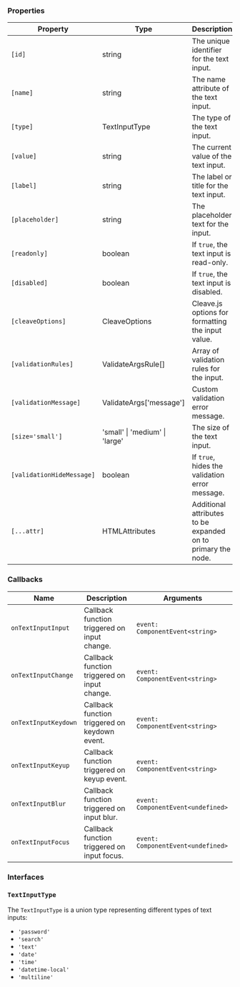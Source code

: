 ### Properties

| Property                  | Type                             | Description                                                  |
| ------------------------- | -------------------------------- | ------------------------------------------------------------ |
| `[id]`                    | string                           | The unique identifier for the text input.                    |
| `[name]`                  | string                           | The name attribute of the text input.                        |
| `[type]`                  | TextInputType                    | The type of the text input.                                  |
| `[value]`                 | string                           | The current value of the text input.                         |
| `[label]`                 | string                           | The label or title for the text input.                       |
| `[placeholder]`           | string                           | The placeholder text for the input.                          |
| `[readonly]`              | boolean                          | If `true`, the text input is read-only.                      |
| `[disabled]`              | boolean                          | If `true`, the text input is disabled.                       |
| `[cleaveOptions]`         | CleaveOptions                    | Cleave.js options for formatting the input value.            |
| `[validationRules]`       | ValidateArgsRule[]               | Array of validation rules for the input.                     |
| `[validationMessage]`     | ValidateArgs['message']          | Custom validation error message.                             |
| `[size='small']`          | 'small' \| 'medium' \| 'large'   | The size of the text input.                                  |
| `[validationHideMessage]` | boolean                          | If `true`, hides the validation error message.               |
| `[...attr] `              | HTMLAttributes<HTMLInputElement> | Additional attributes to be expanded on to primary the node. |

### Callbacks

| Name                 | Description                                   | Arguments                          |
| -------------------- | --------------------------------------------- | ---------------------------------- |
| `onTextInputInput`   | Callback function triggered on input change.  | `event: ComponentEvent<string>`    |
| `onTextInputChange`  | Callback function triggered on input change.  | `event: ComponentEvent<string>`    |
| `onTextInputKeydown` | Callback function triggered on keydown event. | `event: ComponentEvent<string>`    |
| `onTextInputKeyup`   | Callback function triggered on keyup event.   | `event: ComponentEvent<string>`    |
| `onTextInputBlur`    | Callback function triggered on input blur.    | `event: ComponentEvent<undefined>` |
| `onTextInputFocus`   | Callback function triggered on input focus.   | `event: ComponentEvent<undefined>` |

### Interfaces

### `TextInputType`

The `TextInputType` is a union type representing different types of text inputs:

-   `'password'`
-   `'search'`
-   `'text'`
-   `'date'`
-   `'time'`
-   `'datetime-local'`
-   `'multiline'`
